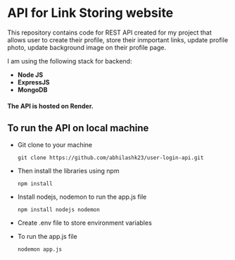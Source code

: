 # API for Link Storing website

This repository contains code for REST API created for my project that allows user to create their profile, store their inmportant links, 
update profile photo, update background image on their profile page.

I am using the following stack for backend: 
- **Node JS**
- **ExpressJS**
- **MongoDB**

#### The API is hosted on Render. 

## To run the API on local machine

- Git clone to your machine
  ``` console
  git clone https://github.com/abhilashk23/user-login-api.git
  ```
- Then install the libraries using npm
  ``` console
  npm install
  ```
- Install nodejs, nodemon to run the app.js file
  ```console
  npm install nodejs nodemon
  ```
- Create .env file to store environment variables

- To run the app.js file
  ```console
  nodemon app.js
  ```
